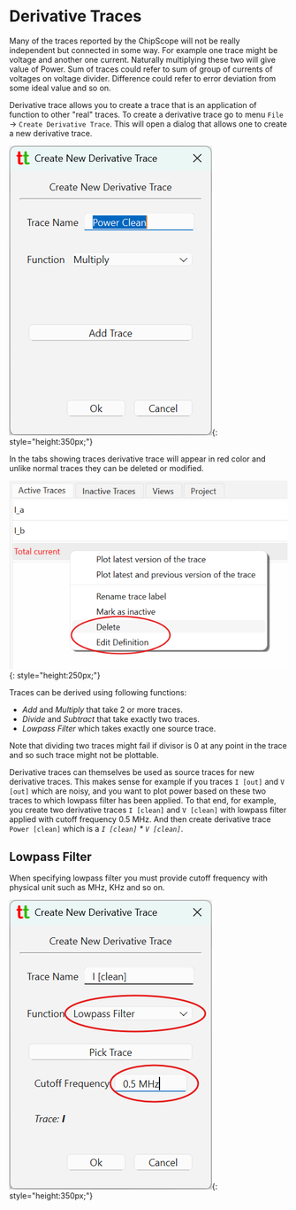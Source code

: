 # Derivative Traces

Many of the traces reported by the ChipScope will not be really independent but connected in some way. 
For example one trace might be voltage and another one current. Naturally multiplying these two will 
give value of Power. Sum of traces could refer to sum of group of currents of voltages on voltage divider.
Difference could refer to error deviation from some ideal value and so on.

Derivative trace allows you to create a trace that is an application of function to other "real" traces.
To create a derivative trace go to menu `File` -> `Create Derivative Trace`. This will open a dialog that 
allows one to create a new derivative trace.

![](img/create_derviative_trace_dialog.png){: style="height:350px;"}

In the tabs showing traces
derivative trace will appear in red color and unlike normal traces they can be deleted or modified.

![](img/derivative_trace_context_menu.png){: style="height:250px;"}

Traces can be derived using following functions: 

* _Add_ and _Multiply_ that take 2 or more traces.
* _Divide_ and _Subtract_ that take exactly two traces.
* _Lowpass Filter_ which takes exactly one source trace. 

Note that dividing two traces might fail if divisor is 0 at any point in the trace and so such trace might not 
be plottable.

Derivative traces can themselves be used as source traces for new derivative traces. This makes sense for example 
if you traces `I [out]` and `V [out]` which are noisy, and you want to plot power based on these two traces to which 
lowpass filter has been applied. To that end, for example, you create two derivative traces `I [clean]` 
and `V [clean]` with lowpass filter applied with cutoff frequency 0.5 MHz. And then create derivative 
trace `Power [clean]` which is a _`I [clean]` * `V [clean]`_.

## Lowpass Filter

When specifying lowpass filter you must provide cutoff frequency with physical unit such as MHz, KHz and so on.

![](img/create_derviative_lowpass_trace_dialog.png){: style="height:350px;"}




